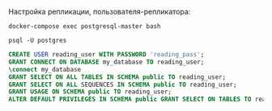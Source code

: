Настройка репликации, пользователя-репликатора:

```shell
docker-compose exec postgresql-master bash
```

```shell
psql -U postgres
```

```sql
CREATE USER reading_user WITH PASSWORD 'reading_pass';
GRANT CONNECT ON DATABASE my_database TO reading_user;
\connect my_database
GRANT SELECT ON ALL TABLES IN SCHEMA public TO reading_user;
GRANT SELECT ON ALL SEQUENCES IN SCHEMA public TO reading_user;
GRANT USAGE ON SCHEMA public TO reading_user;
ALTER DEFAULT PRIVILEGES IN SCHEMA public GRANT SELECT ON TABLES TO reading_user;
```
